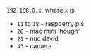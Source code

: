 `192.168.0.x`, where `x` is

- `11` to `18` - raspberry pis
- `20` - mac mini 'hough'
- `21` - nuc david
- `43` - camera
